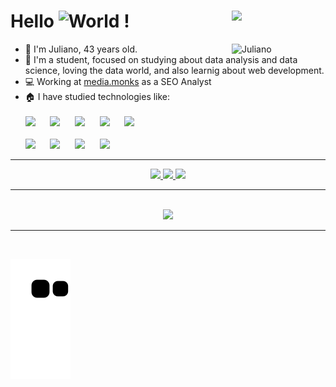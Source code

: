 # Hello <img src="https://i.imgur.com/wsfoqg4.gif" alt="World" title="World" width="40" /> ! <img src="https://i.imgur.com/C3zYww2.png" align="right" width="150"/>

<img src="https://i.imgur.com/65UAniY.png" alt="Juliano" title="Juliano" width="150" align="right">

- :raising_hand: I'm Juliano, 43 years old.
- :school: I'm a student, focused on studying about data analysis and data science, loving the data world, and also learnig about web development.
- :computer: Working at [media.monks](https://rocky.ag) as a SEO Analyst
- :house: I have studied technologies like:<br><br>
&Tab; <img src="https://cdn.jsdelivr.net/gh/devicons/devicon/icons/python/python-original-wordmark.svg" width="40" /> &nbsp;&nbsp;&nbsp;&nbsp;
&Tab; <img src="https://cdn.jsdelivr.net/gh/devicons/devicon/icons/html5/html5-original-wordmark.svg" width="40" /> &nbsp;&nbsp;&nbsp;&nbsp;
&Tab; <img src="https://cdn.jsdelivr.net/gh/devicons/devicon/icons/css3/css3-original-wordmark.svg" width="40" /> &nbsp;&nbsp;&nbsp;&nbsp;
&Tab; <img src="https://cdn.jsdelivr.net/gh/devicons/devicon/icons/javascript/javascript-original.svg" width="40"/> &nbsp;&nbsp;&nbsp;&nbsp;
&Tab; <img src="https://cdn.jsdelivr.net/gh/devicons/devicon/icons/cplusplus/cplusplus-original.svg" width="40" /><br><br>
&Tab; <img src="https://cdn.jsdelivr.net/gh/devicons/devicon/icons/linux/linux-original.svg" width="40" /> &nbsp;&nbsp;&nbsp;&nbsp;
&Tab; <img src="https://cdn.jsdelivr.net/gh/devicons/devicon/icons/mysql/mysql-original-wordmark.svg" width="40" /> &nbsp;&nbsp;&nbsp;&nbsp;
&Tab; <img src="https://cdn.jsdelivr.net/gh/devicons/devicon/icons/postgresql/postgresql-plain-wordmark.svg" width="40" /> &nbsp;&nbsp;&nbsp;&nbsp;
&Tab; <img src="https://cdn.jsdelivr.net/gh/devicons/devicon/icons/git/git-original.svg" width="40" /> &nbsp;&nbsp;&nbsp;&nbsp;

<hr>
<div align=center>
  <a href="https://www.linkedin.com/in/juliano-lopes-votorantim-sp/" target="_blank">
    <img src="https://img.shields.io/badge/-LinkedIn-%230077B5?style=for-the-badge&logo=linkedin&logoColor=white" target="_blank">
  </a>
  <a href="https://instagram.com/ju.c.lopes/" target="_blank">
    <img src="https://img.shields.io/badge/-Instagram-%23E41C6F?style=for-the-badge&logo=instagram&logoColor=white" target="_blank">
  </a>
  <a href = "mailto:juliano.co.lopes@gmail.com">
    <img src="https://img.shields.io/badge/Gmail-D14836?style=for-the-badge&logo=gmail&logoColor=white" target="_blank">
  </a>
</div>
<hr><br>
<div align=center>
  <a href="https://github.com/ju-c-lopes">
  <img height="180em" src="https://github-readme-stats.vercel.app/api/top-langs/?username=ju-c-lopes&layout=compact&langs_count=7&theme=dark"/>
</div>
<hr><br>
  
![Snake animation](https://github.com/ju-c-lopes/ju-c-lopes/blob/output/github-contribution-grid-snake.svg)


